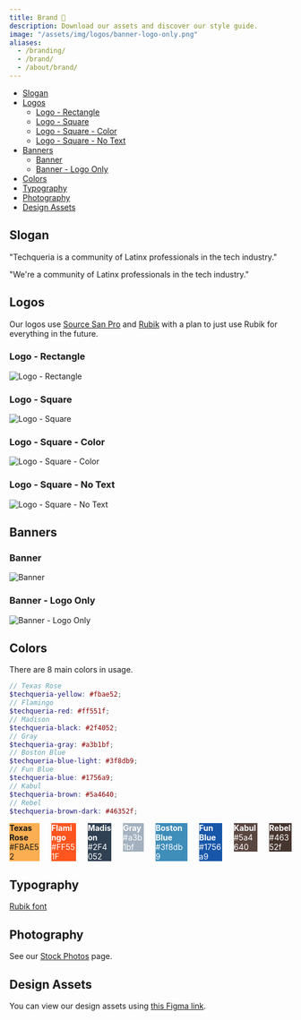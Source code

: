 ```yaml
---
title: Brand 🎨
description: Download our assets and discover our style guide.
image: "/assets/img/logos/banner-logo-only.png"
aliases:
  - /branding/
  - /brand/
  - /about/brand/
---
```


- [Slogan](#slogan)
- [Logos](#logos)
  - [Logo - Rectangle](#logo---rectangle)
  - [Logo - Square](#logo---square)
  - [Logo - Square - Color](#logo---square---color)
  - [Logo - Square - No Text](#logo---square---no-text)
- [Banners](#banners)
  - [Banner](#banner)
  - [Banner - Logo Only](#banner---logo-only)
- [Colors](#colors)
- [Typography](#typography)
- [Photography](#photography)
- [Design Assets](#design-assets)

## Slogan

"Techqueria is a community of Latinx professionals in the tech industry."

"We're a community of Latinx professionals in the tech industry."

## Logos

Our logos use [Source San Pro](https://fonts.google.com/specimen/Source+Sans+Pro) and [Rubik](https://fonts.google.com/specimen/Rubik) with a plan to just use Rubik for everything in the future.

### Logo - Rectangle

![Logo - Rectangle](/assets/img/logos/logo-rectangle.png)

### Logo - Square

![Logo - Square](/assets/img/logos/logo-square.png)

### Logo - Square - Color

![Logo - Square - Color](/assets/img/logos/logo-square-color.png)

### Logo - Square - No Text

![Logo - Square - No Text](/assets/img/logos/logo-square-no-text.png)

## Banners

### Banner

![Banner](/assets/img/logos/banner.png)

### Banner - Logo Only

![Banner - Logo Only](/assets/img/logos/banner-logo-only.png)

## Colors

There are 8 main colors in usage.

```scss
// Texas Rose
$techqueria-yellow: #fbae52;
// Flamingo
$techqueria-red: #ff551f;
// Madison
$techqueria-black: #2f4052;
// Gray
$techqueria-gray: #a3b1bf;
// Boston Blue
$techqueria-blue-light: #3f8db9;
// Fun Blue
$techqueria-blue: #1756a9;
// Kabul
$techqueria-brown: #5a4640;
// Rebel
$techqueria-brown-dark: #46352f;
```

<div class="columns is-multiline">
  <!-- Yellow -->
  <div class="column is-one-quarter">
    <div class="box" style="background-color:#FBAE52">
      <b>Texas Rose</b>
      <br>#FBAE52
    </div>
  </div>
  <!-- Red -->
  <div class="column is-one-quarter">
    <div class="box" style="background-color:#FF551F; color: white;">
      <b>Flamingo</b>
      <br>#FF551F
    </div>
  </div>
  <!-- Black -->
  <div class="column is-one-quarter">
    <div class="box" style="background-color:#2F4052; color: white;">
      <b>Madison</b>
      <br>#2F4052
    </div>
  </div>
  <!-- Gray -->
  <div class="column is-one-quarter">
    <div class="box" style="background-color:#a3b1bf; color: white;">
      <b>Gray</b>
      <br>#a3b1bf
    </div>
  </div>
  <!-- Blue Light -->
  <div class="column is-one-quarter">
    <div class="box" style="background-color:#3f8db9; color: white;">
      <b>Boston Blue</b>
      <br>#3f8db9
    </div>
  </div>
  <!-- Blue -->
  <div class="column is-one-quarter">
    <div class="box" style="background-color:#1756a9; color: white;">
      <b>Fun Blue</b>
      <br>#1756a9
    </div>
  </div>
  <!-- Brown -->
  <div class="column is-one-quarter">
    <div class="box" style="background-color:#5a4640; color: white;">
      <b>Kabul</b>
      <br>#5a4640
    </div>
  </div>
  <!-- Brown Dark -->
  <div class="column is-one-quarter">
    <div class="box" style="background-color:#46352f; color: white;">
      <b>Rebel</b>
      <br>#46352f
    </div>
  </div>
</div>

## Typography

[Rubik font](https://fonts.google.com/specimen/Rubik)

## Photography

See our [Stock Photos](/about/stock-photos/) page.

## Design Assets

You can view our design assets using [this Figma link](https://www.figma.com/file/I33DuKmkVHxSKdkFCE7LqlHu/Techqueria).

